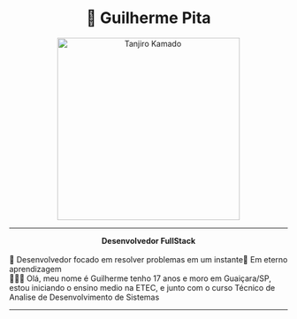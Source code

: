 <div align="center">
  <h1>​🥋​ Guilherme Pita</h1>
   <img src="https://media.tenor.com/kfZpKhBfjFAAAAAM/zenitsu.gif" alt="Tanjiro Kamado" width="330" />
</div>

---

<div align="center">
  <strong>Desenvolvedor FullStack</strong>
</div>
<br>
👾​ Desenvolvedor focado em resolver problemas em um instante
​🧠​ Em eterno aprendizagem
<br>
​👨🏼‍💻​ Olá, meu nome é Guilherme tenho 17 anos e moro em Guaiçara/SP, estou iniciando o ensino medio na ETEC, e junto com o curso Técnico de Analise de Desenvolvimento de Sistemas

---

